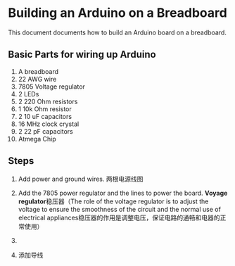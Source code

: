 # Building an Arduino on a Breadboard
This document documents how to build an Arduino board on a breadboard.

## Basic Parts for wiring up Arduino

1. A breadboard
2. 22 AWG wire
3. 7805 Voltage regulator
3. 2 LEDs
4. 2 220 Ohm resistors
5. 1 10k Ohm resistor
6. 2 10 uF capacitors
7. 16 MHz clock crystal
8. 2 22 pF capacitors
9. Atmega Chip

## Steps
1. Add power and ground wires.
  两根电源线图
2. Add the 7805 power regulator and the lines to power the board.
   **Voyage regulator**稳压器（The role of the voltage regulator is to adjust the voltage to ensure the smoothness of the circuit and the normal use of electrical appliances稳压器的作用是调整电压，保证电路的通畅和电器的正常使用）
3. 

4. 添加导线
